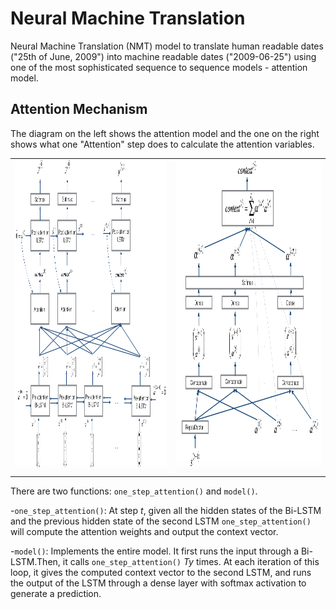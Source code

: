 # Neural Machine Translation

Neural Machine Translation (NMT) model to translate human readable dates ("25th of June, 2009") into machine readable dates ("2009-06-25") using one of the most sophisticated sequence to sequence models - attention model.


## Attention Mechanism

The diagram on the left shows the attention model and the one on the right shows what one "Attention" step does to calculate the attention variables.

<table>
<td> 
<img src="images/attn_model.png" style="width:500;height:500px;"> <br>
</td> 
<td> 
<img src="images/attn_mechanism.png" style="width:500;height:500px;"> <br>
</td> 
</table>



There are two functions: `one_step_attention()` and `model()`.

-`one_step_attention()`: At step <i>t</i>, given all the hidden states of the Bi-LSTM and the previous hidden state of the second LSTM
`one_step_attention()` will compute the attention weights and output the context vector.

-`model()`: Implements the entire model. It first runs the input through a Bi-LSTM.Then, it calls `one_step_attention()` <i>Ty</i> times.
At each iteration of this loop, it gives the computed context vector to the second LSTM, and runs the output of the LSTM through a dense
layer with softmax activation to generate a prediction. 
